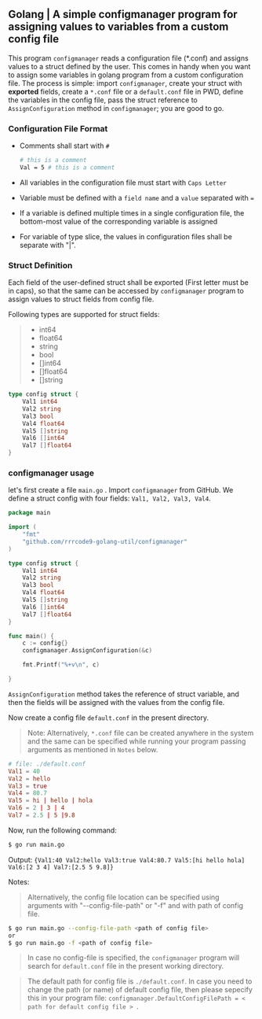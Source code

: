 ## Golang | A simple configmanager program for assigning values to variables from a custom config file 


This program `configmanager` reads a configuration file (*.conf) and assigns values to a struct defined by the user. This comes in handy when you want to assign some variables in golang program from a custom configuration file. The process is simple: import `configmanager`, create your struct with **exported** fields, create a `*.conf` file or a `default.conf` file in PWD, define the variables in the config file, pass the struct reference to `AssignConfiguration` method in `configmanager`; you are good to go.

### Configuration File Format

- Comments shall start with `#`

  ```bash
  # this is a comment
  Val = 5 # this is a comment
  ```

- All variables in the configuration file must start with `Caps Letter`

- Variable must be defined with a `field name` and a `value` separated with `=`

- If a variable is defined multiple times in a single configuration file, the bottom-most value of the corresponding variable is assigned

- For variable of type slice, the values in configuration files shall be separate with "|".

### Struct Definition

Each field of the user-defined struct shall be exported (First letter must be in caps), so that the same can be accessed by `configmanager` program to assign values to struct fields from config file.

Following types are supported for struct fields:

> - int64
> - float64
> - string
> - bool 
> - []int64
> - []float64
> - []string

```go
type config struct {
	Val1 int64
	Val2 string
	Val3 bool
	Val4 float64
	Val5 []string
	Val6 []int64
	Val7 []float64
}
```

### configmanager usage

let's first create a file `main.go` .  Import `configmanager` from GitHub. We define a struct config with four fields: `Val1, Val2, Val3, Val4`. 

```go
package main

import (
	"fmt"
	"github.com/rrrcode9-golang-util/configmanager"
)

type config struct {
	Val1 int64
	Val2 string
	Val3 bool
	Val4 float64
	Val5 []string
	Val6 []int64
	Val7 []float64
}

func main() {
	c := config{}
	configmanager.AssignConfiguration(&c)

	fmt.Printf("%+v\n", c)

}
```

`AssignConfiguration` method takes the reference of struct variable, and then the fields will be assigned with the values from the config file.

Now create a config file `default.conf` in the present directory. 

>Note: Alternatively, `*.conf` file can be created anywhere in the system and the same can be specified while running your program passing arguments as mentioned in `Notes` below.

```conf
# file: ./default.conf
Val1 = 40
Val2 = hello
Val3 = true
Val4 = 80.7
Val5 = hi | hello | hola
Val6 = 2 | 3 | 4
Val7 = 2.5 | 5 |9.8
```

Now, run the following command:
```bash
$ go run main.go 

```

Output: `{Val1:40 Val2:hello Val3:true Val4:80.7 Val5:[hi hello hola] Val6:[2 3 4] Val7:[2.5 5 9.8]}`

Notes: 

> Alternatively, the config file location can be specified using arguments with "--config-file-path" or "-f" and with path of config file.

```bash
$ go run main.go --config-file-path <path of config file>
or
$ go run main.go -f <path of config file>
```

> In case no config-file is specified, the `configmanager` program will search for `default.conf` file in the present working directory.

> The default path for config file is `./default.conf`. In case you need to change the path (or name) of default config file, then please sepecify this in your program file: `configmanager.DefaultConfigFilePath = < path for default config file > `.
